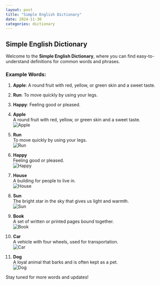 ```yaml
---
layout: post
title: "Simple English Dictionary"
date: 2024-11-30
categories: dictionary
---
```


## Simple English Dictionary

Welcome to the **Simple English Dictionary**, where you can find easy-to-understand definitions for common words and phrases.

### Example Words:

1. **Apple**: A round fruit with red, yellow, or green skin and a sweet taste.
2. **Run**: To move quickly by using your legs.
3. **Happy**: Feeling good or pleased.

1. **Apple**  
   A round fruit with red, yellow, or green skin and a sweet taste.  
   ![Apple](https://upload.wikimedia.org/wikipedia/commons/1/15/Red_Apple.jpg)

2. **Run**  
   To move quickly by using your legs.  
   ![Run](https://upload.wikimedia.org/wikipedia/commons/a/a5/Running-man-icon.png)

3. **Happy**  
   Feeling good or pleased.  
   ![Happy](https://upload.wikimedia.org/wikipedia/commons/5/51/Smile.svg)

4. **House**  
   A building for people to live in.  
   ![House](https://upload.wikimedia.org/wikipedia/commons/6/66/House_icon_simple.svg)

5. **Sun**  
   The bright star in the sky that gives us light and warmth.  
   ![Sun](https://upload.wikimedia.org/wikipedia/commons/4/42/Sun_symbol.svg)

6. **Book**  
   A set of written or printed pages bound together.  
   ![Book](https://upload.wikimedia.org/wikipedia/commons/b/bd/Book_icon.svg)

7. **Car**  
   A vehicle with four wheels, used for transportation.  
   ![Car](https://upload.wikimedia.org/wikipedia/commons/8/8e/Car_icon_black.svg)

8. **Dog**  
   A loyal animal that barks and is often kept as a pet.  
   ![Dog](https://upload.wikimedia.org/wikipedia/commons/4/4c/Dog_icon.svg)
   
Stay tuned for more words and updates!
